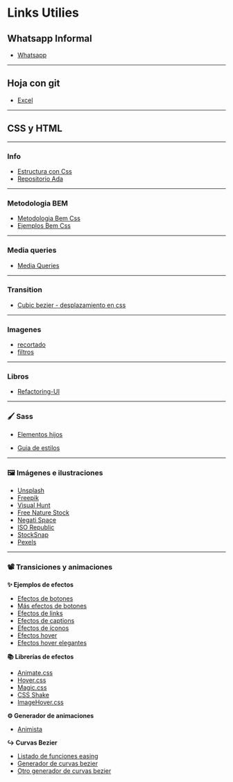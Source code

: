 # Links Utilies

## Whatsapp Informal
* [Whatsapp](https://chat.whatsapp.com/FITnT2uLtaHGxVCnjykYTf)
---
## Hoja con git
* [Excel](https://docs.google.com/spreadsheets/d/1cIMhblFctxDVahZRbjHvri96yE5LH9Wi5Q6rrAGpjUc/edit) 
---
## CSS y HTML
---
### Info
* [Estructura con Css](http://es.learnlayout.com/toc.html)
* [Repositorio Ada](https://github.com/Ada-IT/bootcamp-frontend)
---
### Metodologia BEM

* [Metodologia Bem Css](http://getbem.com/introduction/)
* [Ejemplos Bem Css](https://9elements.com/bem-cheat-sheet)
---
### Media queries
* [Media Queries](https://www.freecodecamp.org/news/how-to-start-thinking-responsively/)
---
### Transition
* [Cubic bezier - desplazamiento en css](https://ada7matm.github.io/pages/transition.html)
---
### Imagenes

* [recortado](https://alligator.io/css/cropping-images-object-fit/)
* [filtros](https://blog.endeos.com/8-filtros-css-para-imagenes-que-todo-disenador-web-deberia-conocer/)
---
### Libros

* [Refactoring-UI](https://github.com/sivaraj-v/tech-updates/blob/master/PDF/Refactoring-UI.pdf)
---
### 🖌️ Sass

* [Elementos hijos](http://lukyvj.github.io/family.scss/)

* [Guia de estilos](https://sass-guidelin.es/es/)

---
### 🖼️ Imágenes e ilustraciones

* [Unsplash](https://unsplash.com/)
* [Freepik](https://www.freepik.es/)
* [Visual Hunt](https://visualhunt.com/)
* [Free Nature Stock](https://freenaturestock.com/)
* [Negati Space](https://negativespace.co/)
* [ISO Republic](https://isorepublic.com/)
* [StockSnap](https://stocksnap.io/)
* [Pexels](https://www.pexels.com)
---
### 📽️ Transiciones y animaciones

**✨ Ejemplos de efectos**

* [Efectos de botones](https://tympanus.net/Development/CreativeButtons/)
* [Más efectos de botones](https://tympanus.net/Development/ButtonStylesInspiration/)
* [Efectos de links](https://tympanus.net/Development/CreativeLinkEffects/)
* [Efectos de captions](https://tympanus.net/Tutorials/CaptionHoverEffects/)
* [Efectos de íconos](https://tympanus.net/Development/IconHoverEffects/#set-1)
* [Efectos hover](https://tympanus.net/Tutorials/OriginalHoverEffects/index.html)
* [Efectos hover elegantes](https://tympanus.net/Development/HoverEffectIdeas/)

**📚 Librerías de efectos**

* [Animate.css](https://daneden.github.io/animate.css/)
* [Hover.css](http://ianlunn.github.io/Hover/)
* [Magic.css](https://www.minimamente.com/project/magic/)
* [CSS Shake](http://elrumordelaluz.github.io/csshake/#1)
* [ImageHover.css](https://imagehover.io/)

**⚙️ Generador de animaciones**

* [Animista](https://animista.net/)

**↪️ Curvas Bezier**

* [Listado de funciones easing](https://easings.net/)
* [Generador de curvas bezier](https://matthewlein.com/tools/ceaser)
* [Otro generador de curvas bezier](https://cubic-bezier.com/)